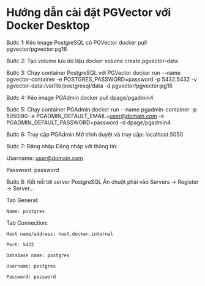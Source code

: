 # Hướng dẫn cài đặt PGVector với Docker Desktop


Bước 1: Kéo image PostgreSQL có PGVector
docker pull pgvector/pgvector:pg16

Bước 2: Tạo volume lưu dữ liệu
docker volume create pgvector-data

Bước 3: Chạy container PostgreSQL với PGVector
docker run --name pgvector-container -e POSTGRES_PASSWORD=password -p 5432:5432 -v pgvector-data:/var/lib/postgresql/data -d pgvector/pgvector:pg16

Bước 4: Kéo image PGAdmin
docker pull dpage/pgadmin4

Bước 5: Chạy container PGAdmin
docker run --name pgadmin-container -p 5050:80 -e PGADMIN_DEFAULT_EMAIL=user@domain.com -e PGADMIN_DEFAULT_PASSWORD=password -d dpage/pgadmin4

Bước 6: Truy cập PGAdmin
Mở trình duyệt và truy cập:
localhost:5050

Bước 7: Đăng nhập
Đăng nhập với thông tin:

Username: user@domain.com

Password: password

Bước 8: Kết nối tới server PostgreSQL
Ấn chuột phải vào Servers -> Register -> Server...

  Tab General:
  
    Name: postgres
  
  Tab Connection:
  
    Host name/address: host.docker.internal
    
    Port: 5432
    
    Database name: postgres
    
    Username: postgres
    
    Password: password
